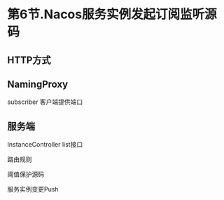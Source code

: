 # 第6节.Nacos服务实例发起订阅监听源码

## HTTP方式
## NamingProxy

subscriber
客户端提供端口


## 服务端
InstanceController list接口

路由规则

阈值保护源码

服务实例变更Push


